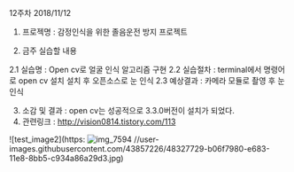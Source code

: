 12주차 2018/11/12 

1. 프로젝명 : 감정인식을 위한 졸음운전 방지 프로젝트

2. 금주 실습할 내용

  2.1 실습명 : Open cv로 얼굴 인식 알고리즘 구현
  2.2 실습절차 : terminal에서 명령어로 open cv 설치
                설치 후 오픈소스로 눈 인식
  2.3 예상결과 : 카메라 모듈로 촬영 후 눈 인식 

3. 소감 및 결과 : open cv는 성공적으로 3.3.0버전이 설치가 되었다. 
4. 관련링크 : http://vision0814.tistory.com/113

![test_image2](https:
![img_7594](https://user-images.githubusercontent.com/43857226/48327756-d09f3880-e683-11e8-8ada-6f0efd6e0e66.JPG)
//user-images.githubusercontent.com/43857226/48327729-b06f7980-e683-11e8-8bb5-c934a86a29d3.jpg)

